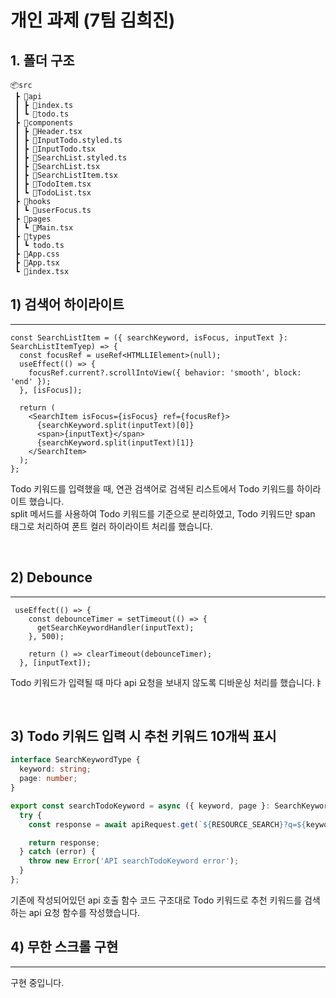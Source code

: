 # 개인 과제 (7팀 김희진)

## 1. 폴더 구조
```
📦src
 ┣ 📂api
 ┃ ┣ 📜index.ts
 ┃ ┗ 📜todo.ts
 ┣ 📂components
 ┃ ┣ 📜Header.tsx
 ┃ ┣ 📜InputTodo.styled.ts
 ┃ ┣ 📜InputTodo.tsx
 ┃ ┣ 📜SearchList.styled.ts
 ┃ ┣ 📜SearchList.tsx
 ┃ ┣ 📜SearchListItem.tsx
 ┃ ┣ 📜TodoItem.tsx
 ┃ ┗ 📜TodoList.tsx
 ┣ 📂hooks
 ┃ ┗ 📜userFocus.ts
 ┣ 📂pages
 ┃ ┗ 📜Main.tsx
 ┣ 📂types
 ┃ ┗ todo.ts
 ┣ 📜App.css
 ┣ 📜App.tsx
 ┗ 📜index.tsx
```


## 1) 검색어 하이라이트
---
```tsx
const SearchListItem = ({ searchKeyword, isFocus, inputText }: SearchListItemTyep) => {
  const focusRef = useRef<HTMLLIElement>(null);
  useEffect(() => {
    focusRef.current?.scrollIntoView({ behavior: 'smooth', block: 'end' });
  }, [isFocus]);

  return (
    <SearchItem isFocus={isFocus} ref={focusRef}>
      {searchKeyword.split(inputText)[0]}
      <span>{inputText}</span>
      {searchKeyword.split(inputText)[1]}
    </SearchItem>
  );
};
```
Todo 키워드를 입력했을 때, 연관 검색어로 검색된 리스트에서 Todo 키워드를 하이라이트 했습니다.
<br />
split 메서드를 사용하여 Todo 키워드를 기준으로 분리하였고, Todo 키워드만 span 태그로 처리하여 폰트 컬러 하이라이트 처리를 했습니다.

<br />

## 2) Debounce
---
```tsx
 useEffect(() => {
    const debounceTimer = setTimeout(() => {
      getSearchKeywordHandler(inputText);
    }, 500);

    return () => clearTimeout(debounceTimer);
  }, [inputText]);
```
Todo 키워드가 입력될 때 마다 api 요청을 보내지 않도록 디바운싱 처리를 했습니다.ㅑ

<br />

## 3) Todo 키워드 입력 시 추천 키워드 10개씩 표시
```ts
interface SearchKeywordType {
  keyword: string;
  page: number;
}

export const searchTodoKeyword = async ({ keyword, page }: SearchKeywordType) => {
  try {
    const response = await apiRequest.get(`${RESOURCE_SEARCH}?q=${keyword}&page=${page}&limit=10`);

    return response;
  } catch (error) {
    throw new Error('API searchTodoKeyword error');
  }
};
```
기존에 작성되어있던 api 호출 함수 코드 구조대로 Todo 키워드로 추천 키워드를 검색하는 api 요청 함수를 작성했습니다.


## 4) 무한 스크롤 구현
---

구현 중입니다.